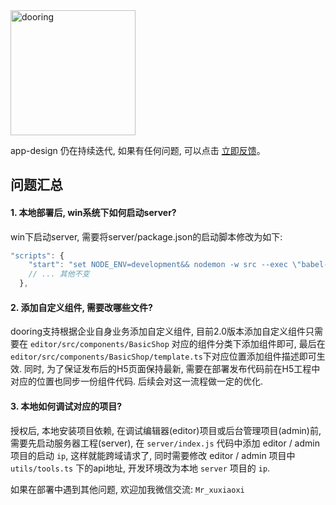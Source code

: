 <img src="http://cdn.dooring.cn/dr/logo.ff7fc6bb.png" alt="dooring" width=200>

app-design 仍在持续迭代, 如果有任何问题, 可以点击 [立即反馈](http://h5.dooring.cn/h5?tid=86C45FAE)。

## 问题汇总

#### 1. 本地部署后, win系统下如何启动server?

win下启动server, 需要将server/package.json的启动脚本修改为如下:

``` js
"scripts": {
    "start": "set NODE_ENV=development&& nodemon -w src --exec \"babel-node src\"",
    // ... 其他不变
  },
```

#### 2. 添加自定义组件, 需要改哪些文件?

dooring支持根据企业自身业务添加自定义组件, 目前2.0版本添加自定义组件只需要在 `editor/src/components/BasicShop` 对应的组件分类下添加组件即可, 最后在 `editor/src/components/BasicShop/template.ts`下对应位置添加组件描述即可生效. 同时, 为了保证发布后的H5页面保持最新, 需要在部署发布代码前在H5工程中对应的位置也同步一份组件代码. 后续会对这一流程做一定的优化.

#### 3. 本地如何调试对应的项目?

授权后, 本地安装项目依赖, 在调试编辑器(editor)项目或后台管理项目(admin)前, 需要先启动服务器工程(server), 在
`server/index.js` 代码中添加 editor / admin 项目的启动 `ip`, 这样就能跨域请求了, 同时需要修改 editor / admin 项目中 `utils/tools.ts` 下的api地址, 开发环境改为本地 `server` 项目的 `ip`.


如果在部署中遇到其他问题, 欢迎加我微信交流: `Mr_xuxiaoxi`
